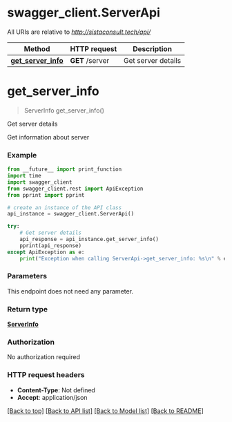 # swagger_client.ServerApi

All URIs are relative to *http://sistaconsult.tech/api/*

Method | HTTP request | Description
------------- | ------------- | -------------
[**get_server_info**](ServerApi.md#get_server_info) | **GET** /server | Get server details


# **get_server_info**
> ServerInfo get_server_info()

Get server details

Get information about server

### Example
```python
from __future__ import print_function
import time
import swagger_client
from swagger_client.rest import ApiException
from pprint import pprint

# create an instance of the API class
api_instance = swagger_client.ServerApi()

try:
    # Get server details
    api_response = api_instance.get_server_info()
    pprint(api_response)
except ApiException as e:
    print("Exception when calling ServerApi->get_server_info: %s\n" % e)
```

### Parameters
This endpoint does not need any parameter.

### Return type

[**ServerInfo**](ServerInfo.md)

### Authorization

No authorization required

### HTTP request headers

 - **Content-Type**: Not defined
 - **Accept**: application/json

[[Back to top]](#) [[Back to API list]](../README.md#documentation-for-api-endpoints) [[Back to Model list]](../README.md#documentation-for-models) [[Back to README]](../README.md)

